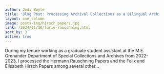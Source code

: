 ```yaml
---
author: Jodi Boyle
title: 'Blog Post: Processing Archival Collections as a Bilingual Archivist'
layout: one_column
image: posts-img/hirsch_papers.jpg
link: /2024/01/10/lurie-rauschning.html
sort_by: 3
active: true
---
```


During my tenure working as a graduate student assistant at the M.E. Grenander Department of Special Collections and Archives from 2022-2023, I processed the Hermann Rauschning Papers and the Felix and Elisabeth Hirsch Papers among several other...
